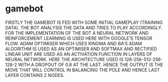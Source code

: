 # gamebot
 FIRSTLY THE GAMEBOT IS FED WITH SOME  INITIAL GAMEPLAY (TRAINING DATA). 
THE BOT ANALYSIS THE DATA AND TRIES TO PLAY ACCORDINGLY.
FOR THE IMPLEMENTATION OF THE BOT A  NEURAL NETWORK AND REINFORCEMENT LEARNING IS USED HERE WITH GOOGLE’S TENSOR FLOW.
ADAM OPTIMISER WHICH USES KINGMA AND BA'S ADAM ALGORITHM IS USED AS AN OPTIMISER AND SOFTMAX AND RECTIFIED LINEAR UNIT ARE USED AS AN ACTIVATION FUNCTION   IN LAYERS OF NEURAL NETWORK.
HERE THE ARCHITECTURE USED IS  128-256-512-256-128-2 WITH A DROPOUT OF 0.8 AT THE LAST. 
HENCE THE OUTPUT IS THE MOVE THAT WILL CONTROL IN BALANCING THE POLE AND HENCE LAST LAYER CONTAINS 2 NODES.
